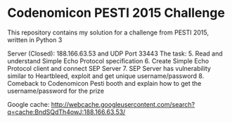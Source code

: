 # Codenomicon PESTI 2015 Challenge

This repository contains my solution for a challenge from PESTI 2015, written in Python 3

Server (Closed): 188.166.63.53 and UDP Port 33443
The task:
5. Read and understand Simple Echo Protocol specification
6. Create Simple Echo Protocol client and connect SEP Server
7. SEP Server has vulnerability similar to Heartbleed, exploit and get unique username/password
8. Comeback to Codenomicon Pesti booth and explain how to get the username/password for the prize

Google cache: http://webcache.googleusercontent.com/search?q=cache:BndSQdTh4owJ:188.166.63.53/